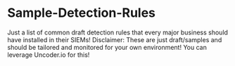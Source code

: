# Sample-Detection-Rules
Just a list of common draft detection rules that every major business should have installed in their SIEMs!
Disclaimer: These are just draft/samples and should be tailored and monitored for your own environment! You can leverage Uncoder.io for this!
